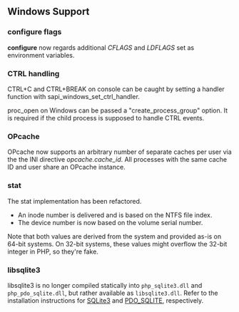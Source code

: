 Windows Support
---------------

### **configure** flags

**configure** now regards additional *CFLAGS* and *LDFLAGS* set as
environment variables.

### CTRL handling

CTRL+C and CTRL+BREAK on console can be caught by setting a handler
function with <span
class="function">sapi\_windows\_set\_ctrl\_handler</span>.

<span class="function">proc\_open</span> on Windows can be passed a
"create\_process\_group" option. It is required if the child process is
supposed to handle CTRL events.

### OPcache

OPcache now supports an arbitrary number of separate caches per user via
the the INI directive *opcache.cache\_id*. All processes with the same
cache ID and user share an OPcache instance.

### stat

The stat implementation has been refactored.

-   <span class="simpara"> An inode number is delivered and is based on
    the NTFS file index. </span>
-   <span class="simpara"> The device number is now based on the volume
    serial number. </span>

Note that both values are derived from the system and provided as-is on
64-bit systems. On 32-bit systems, these values might overflow the
32-bit integer in PHP, so they're fake.

### libsqlite3

libsqlite3 is no longer compiled statically into `php_sqlite3.dll` and
`php_pdo_sqlite.dll`, but rather available as `libsqlite3.dll`. Refer to
the installation instructions for
<a href="/book/sqlite3.html#安装" class="link">SQLite3</a> and
<a href="/book/pdo.html#安装" class="link">PDO_SQLITE</a>, respectively.
